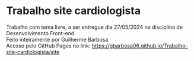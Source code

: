 # Trabalho site cardiologista
 Trabalho com tema livre, a ser entregue dia 27/05/2024 na disciplina de Desenvolvimento Front-end <br>
 Feito inteiramente por Guilherme Barbosa <br>
 Acesso pelo GitHub Pages no link: https://gbarbosa06.github.io/Trabalho-site-cardiologista/site
